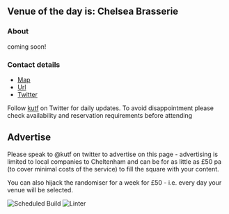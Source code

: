 <!-- lunch_item starts -->
## Venue of the day is: Chelsea Brasserie

### About

coming soon!

### Contact details

- [Map](https://www.google.com/maps/place/Chelsea%20Brasserie+Cheltenham/)
- [Url](https://www.chelseabrasserie.com)
- [Twitter](@ChelseaBrasseri)

<!-- lunch_item ends -->


Follow [kutf](https://twitter.com/kutf) on Twitter for daily updates. To avoid disappointment please check availability and reservation requirements before attending

## Advertise

Please speak to @kutf on twitter to advertise on this page - advertising is limited to local companies to Cheltenham and can be for as little as £50 pa (to cover minimal costs of the service) to fill the square with your content.

You can also hijack the randomiser for a week for £50 - i.e. every day your venue will be selected.

![Scheduled Build](https://github.com/Cheltenham-Open-Data/lunches/workflows/Scheduled%20Build/badge.svg)
![Linter](https://github.com/Cheltenham-Open-Data/lunches//workflows/Linter/badge.svg)
